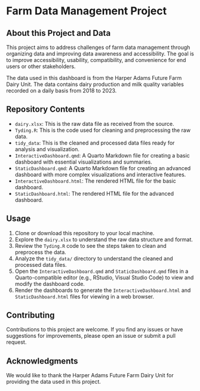 # Farm Data Management Project

## About this Project and Data

This project aims to address challenges of farm data management through organizing data and improving data awareness and accessibility. The goal is to improve accessibility, usability, compatibility, and convenience for end users or other stakeholders.

The data used in this dashboard is from the Harper Adams Future Farm Dairy Unit. The data contains dairy production and milk quality variables recorded on a daily basis from 2018 to 2023.

## Repository Contents

- `dairy.xlsx`: This is the raw data file as received from the source.
- `Tyding.R`: This is the code used for cleaning and preprocessing the raw data.
- `tidy_data`: This is the cleaned and processed data files ready for analysis and visualization.
- `InteractiveDashboard.qmd`: A Quarto Markdown file for creating a basic dashboard with essential visualizations and summaries.
- `StaticDashboard.qmd`: A Quarto Markdown file for creating an advanced dashboard with more complex visualizations and interactive features.
- `InteractiveDashboard.html`: The rendered HTML file for the basic dashboard.
- `StaticDashboard.html`: The rendered HTML file for the advanced dashboard.

## Usage

1. Clone or download this repository to your local machine.
2. Explore the `dairy.xlsx`  to understand the raw data structure and format.
3. Review the `Tyding.R` code to see the steps taken to clean and preprocess the data.
4. Analyze the `tidy_data/` directory to understand the cleaned and processed data files.
5. Open the `InteractiveDashboard.qmd` and `StaticDashboard.qmd` files in a Quarto-compatible editor (e.g., RStudio, Visual Studio Code) to view and modify the dashboard code.
6. Render the dashboards to generate the `InteractiveDashboard.html` and `StaticDashboard.html` files for viewing in a web browser.

## Contributing

Contributions to this project are welcome. If you find any issues or have suggestions for improvements, please open an issue or submit a pull request.

## Acknowledgments

We would like to thank the Harper Adams Future Farm Dairy Unit for providing the data used in this project.
